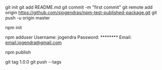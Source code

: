 git init
git add README.md
git commit -m "first commit"
git remote add origin https://github.com/sjogendras/npm-test-published-package.git
git push -u origin master

npm init

npm adduser
Username: jogendra
Password: ********
Email: email.jogendra@gmail.com

npm publish

git tag 1.0.0
git push --tags

